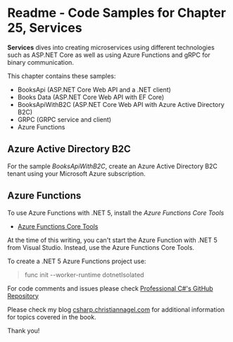 # Readme - Code Samples for Chapter 25, Services

**Services** dives into creating microservices using different technologies such as ASP.NET Core as well as using Azure Functions and gRPC for binary communication.

This chapter contains these samples:

* BooksApi (ASP.NET Core Web API and a .NET client)
* Books Data (ASP.NET Core Web API with EF Core)
* BooksApiWithB2C (ASP.NET Core Web API with Azure Active Directory B2C)
* GRPC (GRPC service and client)
* Azure Functions

## Azure Active Directory B2C

For the sample *BooksApiWithB2C*, create an Azure Active Directory B2C tenant using your Microsoft Azure subscription.

## Azure Functions

To use Azure Functions with .NET 5, install the *Azure Functions Core Tools*

* [Azure Functions Core Tools](https://docs.microsoft.com/en-us/azure/azure-functions/functions-run-local)

At the time of this writing, you can't start the Azure Function with .NET 5 from Visual Studio. Instead, use the Azure Functions Core Tools. 

To create a .NET 5 Azure Functions project use:

> func init --worker-runtime dotnetIsolated

For code comments and issues please check [Professional C#'s GitHub Repository](https://github.com/ProfessionalCSharp/ProfessionalCSharp2021)

Please check my blog [csharp.christiannagel.com](https://csharp.christiannagel.com "csharp.christiannagel.com") for additional information for topics covered in the book.

Thank you!